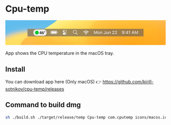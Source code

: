 # Cpu-temp

![preview](https://github.com/kirill-sotnikov/cpu-temp/blob/main/preview.jpg)

App shows the CPU temperature in the macOS tray.

## Install

You can download app here (Only macOS) 👉 https://github.com/kirill-sotnikov/cpu-temp/releases

## Command to build dmg

```sh
sh ./build.sh ./target/release/temp Cpu-temp com.cputemp icons/macos.icns
```
